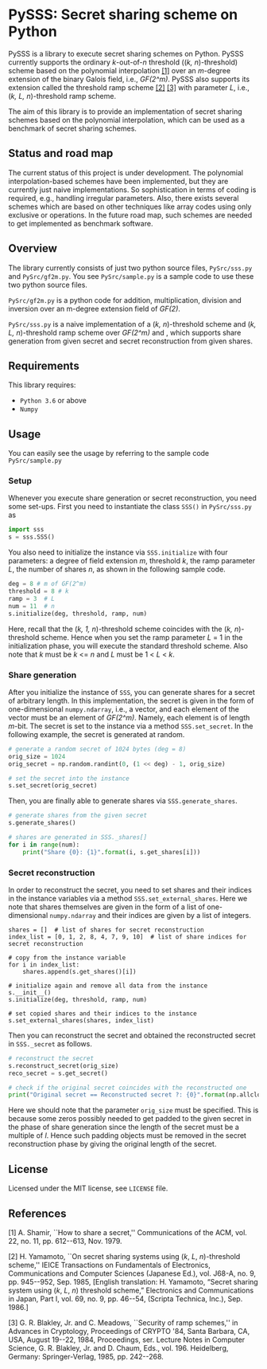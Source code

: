 # PySSS: Secret sharing scheme on Python

PySSS is a library to execute secret sharing schemes on Python.
PySSS currently supports the ordinary _k_-out-of-_n_ threshold ((_k, n_)-threshold) scheme based on the polynomial interpolation [[1]](#Shamir1979) over an _m_-degree extension of the binary Galois field, i.e., _GF(2^m)_. PySSS also supports its extension called the threshold ramp scheme [[2]](#Yamamoto1985) [[3]](#Blakley1985) with parameter _L_, i.e., (_k, L, n_)-threshold ramp scheme.

The aim of this library is to provide an implementation of secret sharing schemes based on the polynomial interpolation, which can be used as a benchmark of secret sharing schemes.

## Status and road map 
The current status of this project is under development. The polynomial interpolation-based schemes have been implemented, but they are currently just naive implementations. So sophistication in terms of coding is required, e.g., handling irregular parameters. Also, there exists several schemes which are based on other techniques like array codes using only exclusive or operations. In the future road map, such schemes are needed to get implemented as benchmark software.

## Overview
The library currently consists of just two python source files, `PySrc/sss.py` and `PySrc/gf2m.py`. You see `PySrc/sample.py` is a sample code to use these two python source files.

`PySrc/gf2m.py` is a python code for addition, multiplication, division and inversion over an m-degree extension field of _GF(2)_.

`PySrc/sss.py` is a naive implementation of a (_k, n_)-threshold scheme and (_k, L, n_)-threshold ramp scheme over _GF(2^m)_ and , which supports share generation from given secret and secret reconstruction from given shares.

## Requirements
This library requires:
- `Python 3.6` or above
- `Numpy`

## Usage
You can easily see the usage by referring to the sample code `PySrc/sample.py`

### Setup
Whenever you execute share generation or secret reconstruction, you need some set-ups. 
First you need to instantiate the class `SSS()` in `PySrc/sss.py` as
```python:PySrc/sample.py
import sss
s = sss.SSS()
```
You also need to initialize the instance via `SSS.initialize` with four parameters: a degree of field extension _m_, threshold _k_, the ramp parameter _L_, the number of shares _n_, as shown in the following sample code.
```python:PySrc/sample.py
deg = 8 # m of GF(2^m)
threshold = 8 # k
ramp = 3  # L
num = 11  # n
s.initialize(deg, threshold, ramp, num)
```
Here, recall that the (_k, 1, n_)-threshold scheme coincides with the (_k, n_)-threshold scheme.
Hence when you set the ramp parameter _L_ = 1 in the initialization phase, you will execute the standard threshold scheme.
Also note that _k_ must be _k_ <= _n_ and _L_ must be 1 < _L_ < _k_.

### Share generation
After you initialize the instance of `SSS`, you can generate shares for a secret of arbitrary length.
In this implementation, the secret is given in the form of one-dimensional `numpy.ndarray`, i.e., a vector, and each element of the vector must be an element of _GF(2^m)_. Namely, each element is of length _m_-bit. The secret is set to the instance via a method `SSS.set_secret`.
In the following example, the secret is generated at random.
```python:PySrc/sample.py
# generate a random secret of 1024 bytes (deg = 8)
orig_size = 1024
orig_secret = np.random.randint(0, (1 << deg) - 1, orig_size) 

# set the secret into the instance
s.set_secret(orig_secret) 
```
Then, you are finally able to generate shares via `SSS.generate_shares`.
```python:PySrc/sample.py
# generate shares from the given secret
s.generate_shares()

# shares are generated in SSS._shares[]
for i in range(num):
    print("Share {0}: {1}".format(i, s.get_shares[i]))
```

### Secret reconstruction
In order to reconstruct the secret, you need to set shares and their indices in the instance variables via a method `SSS.set_external_shares`. Here we note that shares themselves are given in the form of a list of one-dimensional `numpy.ndarray` and their indices are given by a list of integers.
```
shares = []  # list of shares for secret reconstruction
index_list = [0, 1, 2, 8, 4, 7, 9, 10]  # list of share indices for secret reconstruction

# copy from the instance variable
for i in index_list:
    shares.append(s.get_shares()[i])
    
# initialize again and remove all data from the instance
s.__init__()
s.initialize(deg, threshold, ramp, num)

# set copied shares and their indices to the instance
s.set_external_shares(shares, index_list)
```
Then you can reconstruct the secret and obtained the reconstructed secret in `SSS._secret` as follows.
```python:PySrc/sample.py
# reconstruct the secret
s.reconstruct_secret(orig_size)
reco_secret = s.get_secret()

# check if the original secret coincides with the reconstructed one
print("Original secret == Reconstructed secret ?: {0}".format(np.allclose(orig_secret, reco_secret)))
```
Here we should note that the parameter `orig_size` must be specified. This is because some zeros possibly needed to get padded to the given secret in the phase of share generation since the length of the secret must be a multiple of _l_. Hence such padding objects must be removed in the secret reconstruction phase by giving the original length of the secret.

## License
Licensed under the MIT license, see `LICENSE` file.

## References
<a name="Shamir1979">[1]</a> A. Shamir, ``How to share a secret,'' Communications of the ACM, vol. 22, no. 11, pp. 612--613, Nov. 1979.

<a name="Yamamoto1985">[2]</a> H. Yamamoto, ``On secret sharing systems using (_k_, _L_, _n_)-threshold scheme,'' IEICE Transactions on Fundamentals of Electronics, Communications and Computer Sciences (Japanese Ed.), vol. J68-A, no. 9, pp. 945--952, Sep. 1985, \[English translation: H. Yamamoto, “Secret sharing system using (_k_, _L_, _n_) threshold scheme,” Electronics and Communications in Japan, Part I, vol. 69, no. 9, pp. 46--54, (Scripta Technica, Inc.), Sep. 1986.\]

<a name="Blakley1985">[3]</a> G. R. Blakley, Jr. and C. Meadows, ``Security of ramp schemes,'' in Advances in Cryptology, Proceedings of CRYPTO '84, Santa Barbara, CA, USA, August 19--22, 1984, Proceedings, ser. Lecture Notes in Computer Science, G. R. Blakley, Jr. and D. Chaum, Eds., vol. 196. Heidelberg, Germany: Springer-Verlag, 1985, pp. 242--268.